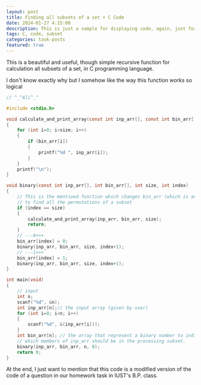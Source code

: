 ```yaml
---
layout: post
title: Finding all subsets of a set + C Code
date: 2024-01-27 4:15:00
description: This is just a sample for displaying code, again, just for the task!
tags: C, code, subset
categories: task-posts
featured: true
---
```


This is a beautiful and useful, though simple recursive function for calculation all subsets of a set, in C programming language.

I don't know exactly why but I somehow like the way this function works so logical 

```c
// ^_^Ali^_^

#include <stdio.h>

void calculate_and_print_array(const int inp_arr[], const int bin_arr[], const int size)
{
    for (int i=0; i<size; i++)
    {
        if (bin_arr[i])
        {
            printf("%d ", inp_arr[i]);
        }
    }
    printf("\n");
}

void binary(const int inp_arr[], int bin_arr[], int size, int index)
{
    // This is the mentioed function which changes bin_arr (which is an array of n bits, n = size)
    // to find all the permutations of a subset
    if (index == size)
    {
        calculate_and_print_array(inp_arr, bin_arr, size);
        return;
    }
    // ---0+++
    bin_arr[index] = 0;
    binary(inp_arr, bin_arr, size, index+1);
    // ---1+++
    bin_arr[index] = 1;
    binary(inp_arr, bin_arr, size, index+1);
}

int main(void)
{
    // input
    int n;
    scanf("%d", &n);
    int inp_arr[n];// the input array (given by user)
    for (int i=0; i<n; i++)
    {
        scanf("%d", &(inp_arr[i]));
    }
    int bin_arr[n]; // the array that represent a binary number to indicate
    // which members of inp_arr should be in the processing subset.
    binary(inp_arr, bin_arr, n, 0);
    return 0;
}
```

At the end, I just want to mention that this code is a modified version of the code of a question in our homework task in IUST's B.P. class.